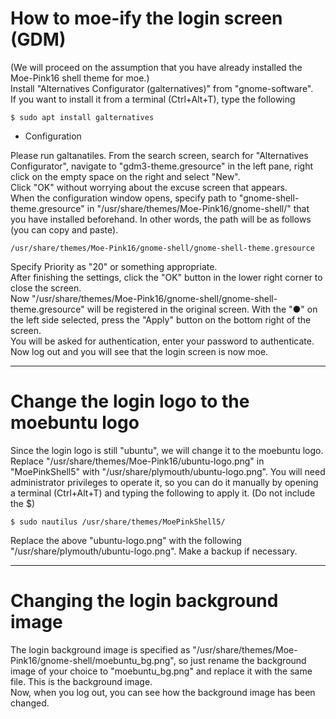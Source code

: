 # How to moe-ify the login screen (GDM)

(We will proceed on the assumption that you have already installed the Moe-Pink16 shell theme for moe.)  
Install "Alternatives Configurator (galternatives)" from "gnome-software".  
If you want to install it from a terminal (Ctrl+Alt+T), type the following  

	$ sudo apt install galternatives

* Configuration

Please run galtanatiles.
From the search screen, search for "Alternatives Configurator", navigate to "gdm3-theme.gresource" in the left pane, right click on the empty space on the right and select "New".  
Click "OK" without worrying about the excuse screen that appears.  
When the configuration window opens, specify path to  "gnome-shell-theme.gresource" in "/usr/share/themes/Moe-Pink16/gnome-shell/" that you have installed beforehand. In other words, the path will be as follows (you can copy and paste).  

	/usr/share/themes/Moe-Pink16/gnome-shell/gnome-shell-theme.gresource  

Specify Priority as "20" or something appropriate.  
After finishing the settings, click the "OK" button in the lower right corner to close the screen.  
Now "/usr/share/themes/Moe-Pink16/gnome-shell/gnome-shell-theme.gresource" will be registered in the original screen. With the "●" on the left side selected, press the "Apply" button on the bottom right of the screen.  
You will be asked for authentication, enter your password to authenticate.  
Now log out and you will see that the login screen is now moe.

---

# Change the login logo to the moebuntu logo

Since the login logo is still "ubuntu", we will change it to the moebuntu logo. Replace "/usr/share/themes/Moe-Pink16/ubuntu-logo.png" in "MoePinkShell5" with "/usr/share/plymouth/ubuntu-logo.png". You will need administrator privileges to operate it, so you can do it manually by opening a terminal (Ctrl+Alt+T) and typing the following to apply it. (Do not include the $)  

	$ sudo nautilus /usr/share/themes/MoePinkShell5/

Replace the above "ubuntu-logo.png" with the following "/usr/share/plymouth/ubuntu-logo.png". Make a backup if necessary.  

---

# Changing the login background image

The login background image is specified as "/usr/share/themes/Moe-Pink16/gnome-shell/moebuntu_bg.png", so just rename the background image of your choice to "moebuntu_bg.png" and replace it with the same file. This is the background image.  
Now, when you log out, you can see how the background image has been changed.

